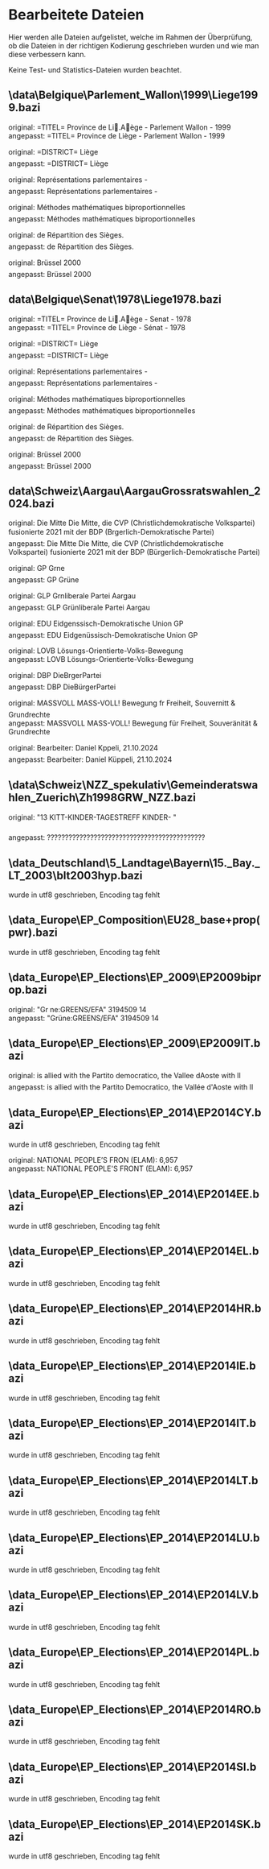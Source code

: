 # Bearbeitete Dateien

Hier werden alle Dateien aufgelistet, welche im Rahmen der Überprüfung, ob die Dateien in der richtigen Kodierung geschrieben wurden und wie man diese verbessern kann.

Keine Test- und Statistics-Dateien wurden beachtet.



## \data\Belgique\Parlement_Wallon\1999\Liege1999.bazi

original: =TITEL= Province de Li.Aège - Parlement Wallon - 1999  
angepasst: =TITEL= Province de Liège - Parlement Wallon - 1999

original: =DISTRICT= Liège  
angepasst: =DISTRICT= Liège

original: Représentations parlementaires -   
angepasst: Représentations parlementaires -

original: Méthodes mathématiques biproportionnelles   
angepasst: Méthodes mathématiques biproportionnelles 

original: de Répartition des Sièges.   
angepasst: de Répartition des Sièges.

original: Brüssel 2000   
angepasst: Brüssel 2000



## data\Belgique\Senat\1978\Liege1978.bazi

original: =TITEL= Province de Li.Aège - Senat - 1978   
angepasst: =TITEL= Province de Liège - Sénat - 1978

original: =DISTRICT= Liège   
angepasst: =DISTRICT= Liège

original: Représentations parlementaires -   
angepasst: Représentations parlementaires -

original: Méthodes mathématiques biproportionnelles   
angepasst: Méthodes mathématiques biproportionnelles 

original: de Répartition des Sièges.   
angepasst: de Répartition des Sièges.

original: Brüssel 2000   
angepasst: Brüssel 2000



## data\Schweiz\Aargau\AargauGrossratswahlen_2024.bazi

original: Die Mitte Die Mitte, die CVP (Christlichdemokratische Volkspartei) fusionierte 2021 mit der BDP (Brgerlich-Demokratische Partei)   
angepasst: Die Mitte Die Mitte, die CVP (Christlichdemokratische Volkspartei) fusionierte 2021 mit der BDP (Bürgerlich-Demokratische Partei) 

original: GP      Grne   
angepasst: GP      Grüne

original: GLP     Grnliberale Partei Aargau   
angepasst: GLP     Grünliberale Partei Aargau

original: EDU     Eidgenssisch-Demokratische Union GP   
angepasst: EDU     Eidgenüssisch-Demokratische Union GP 

original: LOVB     Lösungs-Orientierte-Volks-Bewegung   
angepasst: LOVB     Lösungs-Orientierte-Volks-Bewegung

original: DBP      DieBrgerPartei   
angepasst: DBP      DieBürgerPartei

original: MASSVOLL MASS-VOLL! Bewegung fr Freiheit, Souvernitt & Grundrechte   
angepasst: MASSVOLL MASS-VOLL! Bewegung für Freiheit, Souveränität & Grundrechte

original: Bearbeiter: Daniel Kppeli, 21.10.2024   
angepasst: Bearbeiter: Daniel Küppeli, 21.10.2024



## \data\Schweiz\NZZ_spekulativ\Gemeinderatswahlen_Zuerich\Zh1998GRW_NZZ.bazi

original: "13 KITT-KINDER-TAGESTREFF KINDER- " <br> 	
angepasst: ????????????????????????????????????????????



## \data\_Deutschland\5_Landtage\Bayern\15._Bay._LT_2003\blt2003hyp.bazi

wurde in utf8 geschrieben, Encoding tag fehlt



## \data\_Europe\EP_Composition\EU28_base+prop(pwr).bazi

wurde in utf8 geschrieben, Encoding tag fehlt



## \data\_Europe\EP_Elections\EP_2009\EP2009biprop.bazi

original: "Gr ne:GREENS/EFA"  	3194509 14  
angepasst: "Grüne:GREENS/EFA"  	3194509 14



## \data\_Europe\EP_Elections\EP_2009\EP2009IT.bazi

original: is allied with the Partito democratico, the Vallee dAoste with Il   
angepasst: is allied with the Partito Democratico, the Vallée d'Aoste with Il



## \data\_Europe\EP_Elections\EP_2014\EP2014CY.bazi

wurde in utf8 geschrieben, Encoding tag fehlt

original: NATIONAL PEOPLE’S FRON (ELAM):	 6,957   
angepasst: NATIONAL PEOPLE'S FRONT (ELAM):	 6,957




## \data\_Europe\EP_Elections\EP_2014\EP2014EE.bazi

wurde in utf8 geschrieben, Encoding tag fehlt



## \data\_Europe\EP_Elections\EP_2014\EP2014EL.bazi

wurde in utf8 geschrieben, Encoding tag fehlt



## \data\_Europe\EP_Elections\EP_2014\EP2014HR.bazi

wurde in utf8 geschrieben, Encoding tag fehlt



## \data\_Europe\EP_Elections\EP_2014\EP2014IE.bazi

wurde in utf8 geschrieben, Encoding tag fehlt



## \data\_Europe\EP_Elections\EP_2014\EP2014IT.bazi

wurde in utf8 geschrieben, Encoding tag fehlt



## \data\_Europe\EP_Elections\EP_2014\EP2014LT.bazi

wurde in utf8 geschrieben, Encoding tag fehlt



## \data\_Europe\EP_Elections\EP_2014\EP2014LU.bazi

wurde in utf8 geschrieben, Encoding tag fehlt



## \data\_Europe\EP_Elections\EP_2014\EP2014LV.bazi

wurde in utf8 geschrieben, Encoding tag fehlt




## \data\_Europe\EP_Elections\EP_2014\EP2014PL.bazi

wurde in utf8 geschrieben, Encoding tag fehlt



## \data\_Europe\EP_Elections\EP_2014\EP2014RO.bazi

wurde in utf8 geschrieben, Encoding tag fehlt



## \data\_Europe\EP_Elections\EP_2014\EP2014SI.bazi

wurde in utf8 geschrieben, Encoding tag fehlt



## \data\_Europe\EP_Elections\EP_2014\EP2014SK.bazi

wurde in utf8 geschrieben, Encoding tag fehlt

























